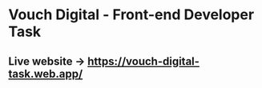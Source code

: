 # Vouch Digital - Front-end Developer Task

## Live website -> https://vouch-digital-task.web.app/

